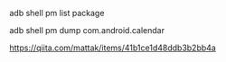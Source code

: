  adb shell pm list package


adb shell pm dump com.android.calendar

https://qiita.com/mattak/items/41b1ce1d48ddb3b2bb4a
